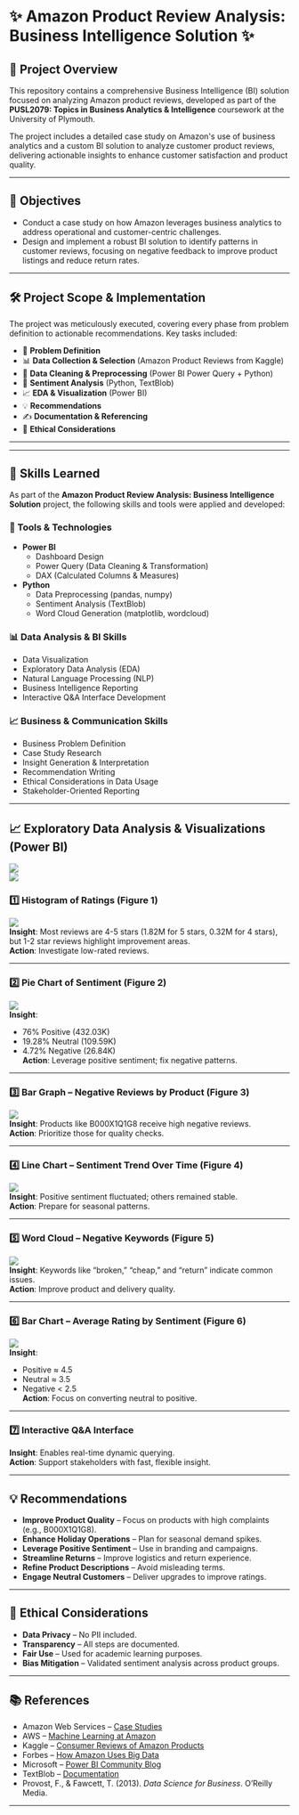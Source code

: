 # ✨ Amazon Product Review Analysis: Business Intelligence Solution ✨

## 🚀 Project Overview

This repository contains a comprehensive Business Intelligence (BI) solution focused on analyzing Amazon product reviews, developed as part of the **PUSL2079: Topics in Business Analytics & Intelligence** coursework at the University of Plymouth.

The project includes a detailed case study on Amazon's use of business analytics and a custom BI solution to analyze customer product reviews, delivering actionable insights to enhance customer satisfaction and product quality.

---

## 🎯 Objectives

- Conduct a case study on how Amazon leverages business analytics to address operational and customer-centric challenges.
- Design and implement a robust BI solution to identify patterns in customer reviews, focusing on negative feedback to improve product listings and reduce return rates.

---

## 🛠️ Project Scope & Implementation

The project was meticulously executed, covering every phase from problem definition to actionable recommendations. Key tasks included:

- 🎯 **Problem Definition**
- 📊 **Data Collection & Selection** (Amazon Product Reviews from Kaggle)
- 🧹 **Data Cleaning & Preprocessing** (Power BI Power Query + Python)
- 🧠 **Sentiment Analysis** (Python, TextBlob)
- 📈 **EDA & Visualization** (Power BI)
- 💡 **Recommendations**
- ✍️ **Documentation & Referencing**
- 🤝 **Ethical Considerations**

---

---

## 🧠 Skills Learned

As part of the **Amazon Product Review Analysis: Business Intelligence Solution** project, the following skills and tools were applied and developed:

### 🔧 Tools & Technologies
- **Power BI**
  - Dashboard Design
  - Power Query (Data Cleaning & Transformation)
  - DAX (Calculated Columns & Measures)
- **Python**
  - Data Preprocessing (pandas, numpy)
  - Sentiment Analysis (TextBlob)
  - Word Cloud Generation (matplotlib, wordcloud)

### 📊 Data Analysis & BI Skills
- Data Visualization
- Exploratory Data Analysis (EDA)
- Natural Language Processing (NLP)
- Business Intelligence Reporting
- Interactive Q&A Interface Development

### 📈 Business & Communication Skills
- Business Problem Definition
- Case Study Research
- Insight Generation & Interpretation
- Recommendation Writing
- Ethical Considerations in Data Usage
- Stakeholder-Oriented Reporting

---


## 📈 Exploratory Data Analysis & Visualizations (Power BI)

![](media/dashboard.png)  
![](media/dashboard2.png)

### 1️⃣ Histogram of Ratings (Figure 1)

![](media/figure1_histogram.png)  
**Insight**: Most reviews are 4-5 stars (1.82M for 5 stars, 0.32M for 4 stars), but 1-2 star reviews highlight improvement areas.  
**Action**: Investigate low-rated reviews.

---

### 2️⃣ Pie Chart of Sentiment (Figure 2)

![](media/figure2_piechart.png)  
**Insight**:

- 76% Positive (432.03K)
- 19.28% Neutral (109.59K)
- 4.72% Negative (26.84K)  
  **Action**: Leverage positive sentiment; fix negative patterns.

---

### 3️⃣ Bar Graph – Negative Reviews by Product (Figure 3)

![](media/figure3_negative_by_product.png)  
**Insight**: Products like B000X1Q1G8 receive high negative reviews.  
**Action**: Prioritize those for quality checks.

---

### 4️⃣ Line Chart – Sentiment Trend Over Time (Figure 4)

![](media/figure4_sentiment_trend.png)  
**Insight**: Positive sentiment fluctuated; others remained stable.  
**Action**: Prepare for seasonal patterns.

---

### 5️⃣ Word Cloud – Negative Keywords (Figure 5)

![](media/figure5_wordcloud.png)  
**Insight**: Keywords like “broken,” “cheap,” and “return” indicate common issues.  
**Action**: Improve product and delivery quality.

---

### 6️⃣ Bar Chart – Average Rating by Sentiment (Figure 6)

![](media/figure6_rating_by_sentiment.png)  
**Insight**:

- Positive ≈ 4.5
- Neutral ≈ 3.5
- Negative < 2.5  
  **Action**: Focus on converting neutral to positive.

---

### 7️⃣ Interactive Q&A Interface

**Insight**: Enables real-time dynamic querying.  
**Action**: Support stakeholders with fast, flexible insight.

---

## 💡 Recommendations

- **Improve Product Quality** – Focus on products with high complaints (e.g., B000X1Q1G8).
- **Enhance Holiday Operations** – Plan for seasonal demand spikes.
- **Leverage Positive Sentiment** – Use in branding and campaigns.
- **Streamline Returns** – Improve logistics and return experience.
- **Refine Product Descriptions** – Avoid misleading terms.
- **Engage Neutral Customers** – Deliver upgrades to improve ratings.

---

## 🤝 Ethical Considerations

- **Data Privacy** – No PII included.
- **Transparency** – All steps are documented.
- **Fair Use** – Used for academic learning purposes.
- **Bias Mitigation** – Validated sentiment analysis across product groups.

---



## 📚 References

- Amazon Web Services – [Case Studies](https://aws.amazon.com/solutions/case-studies/amazon/)
- AWS – [Machine Learning at Amazon](https://aws.amazon.com/machine-learning/)
- Kaggle – [Consumer Reviews of Amazon Products](https://www.kaggle.com/datasets/datafiniti/consumer-reviews-of-amazon-products)
- Forbes – [How Amazon Uses Big Data](https://www.forbes.com/sites/bernardmarr/2022/06/01/how-amazon-uses-big-data-and-analytics-to-boost-sales/)
- Microsoft – [Power BI Community Blog](https://community.fabric.microsoft.com)
- TextBlob – [Documentation](https://textblob.readthedocs.io/en/dev/)
- Provost, F., & Fawcett, T. (2013). _Data Science for Business_. O’Reilly Media.

---
